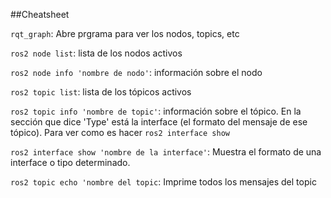 ##Cheatsheet

```rqt_graph```: Abre prgrama para ver los nodos, topics, etc

```ros2 node list```: lista de los nodos activos

```ros2 node info 'nombre de nodo'```: información sobre el nodo

```ros2 topic list```: lista de los tópicos activos

```ros2 topic info 'nombre de topic'```: información sobre el tópico. En la sección que dice 'Type' está la interface (el formato del mensaje de ese tópico). Para ver como es hacer ```ros2 interface show```

```ros2 interface show 'nombre de la interface'```: Muestra el formato de una interface o tipo determinado.

```ros2 topic echo 'nombre del topic```: Imprime todos los mensajes del topic


